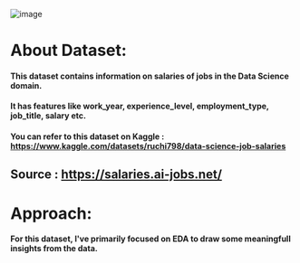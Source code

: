 ![image](https://user-images.githubusercontent.com/102687995/194879269-e9bd4f0f-4925-48fb-af34-f39e07e05707.png)
# About Dataset:
#### This dataset contains information on salaries of jobs in the Data Science domain.
#### It has features like work_year, experience_level, employment_type, job_title, salary etc.
#### You can refer to this dataset on Kaggle : https://www.kaggle.com/datasets/ruchi798/data-science-job-salaries
## Source : https://salaries.ai-jobs.net/
# Approach:
#### For this dataset, I've primarily focused on EDA to draw some meaningfull insights from the data.
